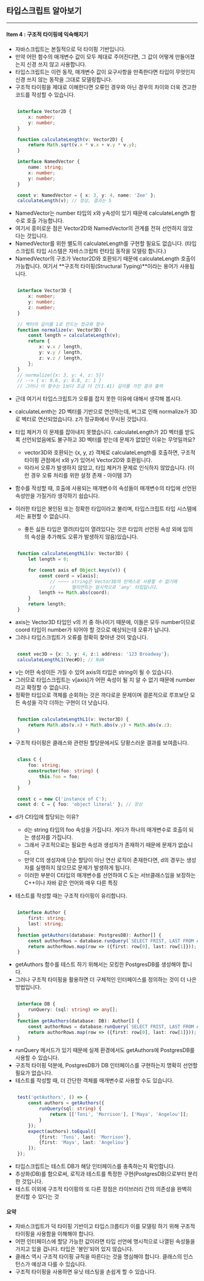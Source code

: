 ## 타입스크립트 알아보기

---

#### Item 4 : 구조적 타이핑에 익숙해지기

- 자바스크립트는 본질적으로 덕 타이핑 기반입니다.
- 만약 어떤 함수의 매개변수 값이 모두 제대로 주어진다면, 그 값이 어떻게 만들어졌는지 신경 쓰지 않고 사용합니다.
- 타입스크립트는 이런 동작, 매개변수 값이 요구사항을 만족한다면 타입이 무엇인지 신경 쓰지 않는 동작을 그대로 모델링합니다.
- 구조적 타이핑을 제대로 이해한다면 오류인 경우와 아닌 경우의 차이와 더욱 견고한 코드를 작성할 수 있습니다.

```Typescript

    interface Vector2D {
        x: number;
        y: number;
    }

    function calculateLength(v: Vector2D) {
        return Math.sqrt(v.x * v.x + v.y * v.y);
    }

    interface NamedVector {
        name: string;
        x: number;
        y: number;
    }

    const v: NamedVector = { x: 3, y: 4, name: 'Zee' };
    calculateLength(v); // 정상, 결과는 5

```

- NamedVector는 number 타입의 x와 y속성이 있기 때문에 calculateLength 함수로 호출 가능합니다.
- 여기서 흥미로운 점은 Vector2D와 NamedVector의 관계를 전혀 선언하지 않았다는 것입니다.
- NamedVector를 위한 별도의 calculateLength를 구현할 필요도 없습니다. (타입스크립트 타입 시스템은 자바스크립틔 런타임 동작을 모델링 합니다.)
- NamedVector의 구조가 Vector2D와 호환되기 때문에 calculateLength 호출이 가능합니다. 여기서 **구조적 타이핑(Structural Typing)**이라는 용어가 사용됩니다.

```Typescript

    interface Vector3D {
        x: number;
        y: number;
        z: number;
    }

    // 벡터의 길이를 1로 만드는 정규화 함수
    function normalize(v: Vector3D) {
        const length = calculateLength(v);
        return {
            x: v.x / length,
            y: v.y / length,
            z: v.z / length,
        };
    }
    // normalize({x: 3, y: 4, z: 5})
    // --> { x: 0.6, y: 0.8, z: 1 }
    // 그러나 이 함수는 1보다 조금 더 긴(1.41) 길이를 가진 결과 출력

```

- 근데 여기서 타입스크립트가 오류를 잡지 못한 이유에 대해서 생각해 봅시다.
- calculateLenth는 2D 벡터를 기반으로 연산하는데, 버그로 인해 normalize가 3D로 벡터로 연산되었습니다. z가 정규화에서 무시된 것입니다.
- 타입 체커가 이 문제를 잡아내지 못했습니다. calculateLength가 2D 벡터를 받도록 선언되었음에도 불구하고 3D 벡터를 받는데 문제가 없었던 이유는 무엇일까요?

  - vector3D와 호환되는 {x, y, z} 객체로 calculateLength를 호출하면, 구조적 타이핑 관점에서 x와 y가 있어서 Vector2D와 호환됩니다.
  - 따라서 오류가 발생하지 않았고, 타입 체커가 문제로 인식하지 않았습니다. (이런 경우 오류 처리를 위한 설정 존재 - 아이템 37)

- 함수를 작성할 때, 호출에 사용되는 매개변수의 속성들이 매개변수의 타입에 선언된 속성만을 가질거라 생각하기 쉽습니다.
- 이러한 타입은 봉인된 또는 정확한 타입이라고 불리며, 타입스크립트 타입 시스템에서는 표현할 수 없습니다.
  - 좋든 싫든 타입은 열려(타입이 열려있다는 것은 타입의 선언된 속성 외에 임의의 속성을 추가해도 오류가 발생하지 않음)있습니다.

```Typescript

    function calculateLengthL1(v: Vector3D) {
        let length = 0;

        for (const axis of Object.keys(v)) {
            const coord = v[axis];
                // ~~~~ string은 Vector3D의 인덱스로 사용할 수 없기에
                //      엘리먼트는 암시적으로 'any' 타입입니다.
            length += Math.abs(coord);
        }
        return length;
    }

```

- axis는 Vector3D 타입인 v의 키 중 하나이기 때문에, 이들은 모두 number이므로 coord 타입이 number가 되어야 할 것으로 예상되는데 오류가 납니다.
- 그러나 타입스크립트가 오류를 정확히 찾아낸 것이 맞습니다.

```Typescript

    const vec3D = {x: 3, y: 4, z:1 address: '123 Broadway'};
    calculateLengthL1(Vec#D); // NaN

```

- v는 어떤 속성이든 가질 수 있어 axis의 타입은 string이 될 수 있습니다.
- 그러므로 타입스크립트는 v[axis]가 어떤 속성이 될 지 알 수 없기 때문에 number라고 확정할 수 없습니다.
- 정확한 타입으로 객체를 순회하는 것은 까다로운 문제이며 결론적으로 루프보단 모든 속성을 각각 더하는 구현이 더 낫습니다.

```Typescript

    function calculateLengthL1(v: Vector3D) {
        return Math.abs(v.x) + Math.abs(v.y) + Math.abs(v.z);
    }

```

- 구조적 타이핑은 클래스와 관련된 할당문에서도 당황스러운 결과를 보여줍니다.

```Typescript

    class C {
        foo: string;
        constructor(foo: string) {
            this.foo = foo;
        }
    }

    const c = new C('instance of C');
    const d: C = { foo: 'object literal' }; // 정상

```

- d가 C타입에 할당되는 이유?

  - d는 string 타입의 foo 속성을 가집니다. 게다가 하나의 매개변수로 호출이 되는 생성자를 가집니다.
  - 그래서 구조적으로는 필요한 속성과 생성자가 존재하기 때문에 문제가 없습니다.
  - 만약 C의 생성자에 단순 할당이 아닌 연산 로직이 존재한다면, d의 경우는 생성자를 실행하지 않으므로 문제가 발생하게 됩니다.
  - 이러한 부분이 C타입의 매개변수를 선언하여 C 도는 서브클래스임을 보장하는 C++이나 자바 같은 언어와 매우 다른 특징

- 테스트를 작성할 때는 구조적 타이핑이 유리합니다.

```Typescript

    interface Author {
        first: string;
        last: string;
    }
    function getAuthors(database: PostgresDB): Author[] {
        const authorRows = database.runQuery(`SELECT FRIST, LAST FROM AUTHORS`);
        return authorRows.map(row => ({first: row[0], last: row[1]}));
    }

```

- getAuthors 함수를 테스트 하기 위해서는 모킹한 PostgresDB를 생성해야 합니다.
- 그러나 구조적 타이핑을 활용하면 더 구체적인 인터페이스를 정의하는 것이 더 나은 방법입니다.

```Typescript

    interface DB {
        runQuery: (sql: string) => any[];
    }
    function getAuthors(database: DB): Author[] {
        const authorRows = database.runQuery(`SELECT FRIST, LAST FROM AUTHORS`);
        return authorRows.map(row => ({first: row[0], last: row[1]}));
    }

```

- runQuery 메서드가 있기 때문에 실제 환경에서도 getAuthors에 PostgresDB를 사용할 수 있습니다.
- 구조적 타이핑 덕분에, PostgresDB가 DB 인터페이스를 구현하는지 명확히 선언할 필요가 없습니다.
- 테스트를 작성할 때, 더 간단한 객체를 매개변수로 사용할 수도 있습니다.

```Typescript

    test('getAuthors', () => {
        const authors = getAuthors({
            runQuery(sql: string) {
                return [['Toni', 'Morrison'], ['Maya', 'Angelou']];
            }
        });
        expect(authors).toEqual([
            {first: 'Toni', last: 'Morrison'},
            {first: 'Maya', last: 'Angeliou'}
        ]);
    });

```

- 타입스크립트는 테스트 DB가 해당 인터페이스를 충족하는지 확인합니다.
- 추상화(DB)를 함으로써, 로직과 테스트를 특정한 구현(PostgresDB)으로부터 분리한 것입니다.
- 테스트 이외에 구조적 타이핑의 또 다른 장점은 라이브러리 간의 의존성을 완벽히 분리할 수 있다는 것

#### 요약

- 자바스크립트가 덕 타이핑 기반이고 타입스크릅티가 이를 모델링 하기 위해 구조적 타이핑을 사용함을 이해해야 합니다.
- 어떤 인터페이스에 할당 가능한 값이라면 타입 선언에 명시적으로 나열된 속성들을 가지고 있을 겁니다. 타입은 '봉인'되어 있지 않습니다.
- 클래스 역시 구조적 타이핑 규칙을 따른다는 것을 명심해야 합니다. 클래스의 인스턴스가 예상과 다를 수 있습니다.
- 구조적 타이핑을 사용하면 유닛 테스팅을 손쉽게 할 수 있습니다.

